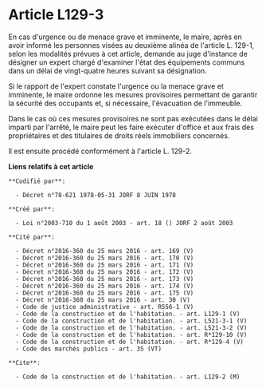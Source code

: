# Article L129-3

En cas d'urgence ou de menace grave et imminente, le maire, après en avoir informé les personnes visées au deuxième alinéa de
l'article L. 129-1, selon les modalités prévues à cet article, demande au juge d'instance de désigner un expert chargé
d'examiner l'état des équipements communs dans un délai de vingt-quatre heures suivant sa désignation.

Si le rapport de l'expert constate l'urgence ou la menace grave et imminente, le maire ordonne les mesures provisoires
permettant de garantir la sécurité des occupants et, si nécessaire, l'évacuation de l'immeuble.

Dans le cas où ces mesures provisoires ne sont pas exécutées dans le délai imparti par l'arrêté, le maire peut les faire
exécuter d'office et aux frais des propriétaires et des titulaires de droits réels immobiliers concernés.

Il est ensuite procédé conformément à l'article L. 129-2.

**Liens relatifs à cet article**

	**Codifié par**:

	  - Décret n°78-621 1978-05-31 JORF 8 JUIN 1978

	**Créé par**:

	  - Loi n°2003-710 du 1 août 2003 - art. 18 () JORF 2 août 2003

	**Cité par**:

	  - Décret n°2016-360 du 25 mars 2016 - art. 169 (V)
	  - Décret n°2016-360 du 25 mars 2016 - art. 170 (V)
	  - Décret n°2016-360 du 25 mars 2016 - art. 171 (V)
	  - Décret n°2016-360 du 25 mars 2016 - art. 172 (V)
	  - Décret n°2016-360 du 25 mars 2016 - art. 173 (V)
	  - Décret n°2016-360 du 25 mars 2016 - art. 174 (V)
	  - Décret n°2016-360 du 25 mars 2016 - art. 175 (V)
	  - Décret n°2016-360 du 25 mars 2016 - art. 30 (V)
	  - Code de justice administrative - art. R556-1 (V)
	  - Code de la construction et de l'habitation. - art. L129-1 (V)
	  - Code de la construction et de l'habitation. - art. L521-3-1 (V)
	  - Code de la construction et de l'habitation. - art. L521-3-2 (V)
	  - Code de la construction et de l'habitation. - art. R*129-10 (V)
	  - Code de la construction et de l'habitation. - art. R*129-4 (V)
	  - Code des marchés publics - art. 35 (VT)

	**Cite**:

	  - Code de la construction et de l'habitation. - art. L129-2 (M)
